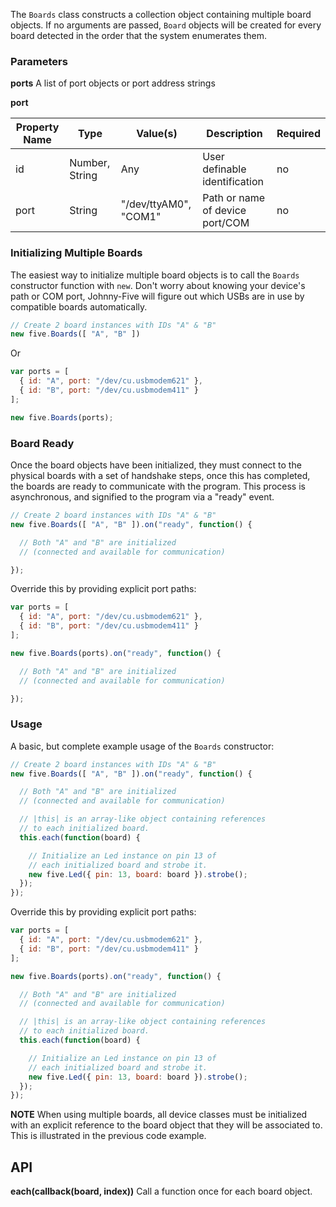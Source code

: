 The `Boards` class constructs a collection object containing multiple board objects. If no arguments are passed, `Board` objects will be created for every board detected in the order that the system enumerates them. 

### Parameters

**ports** A list of port objects or port address strings

**port**
<table>
  <thead>
    <tr>
      <th>Property Name</th>
      <th>Type</th>
      <th>Value(s)</th>
      <th>Description</th>
      <th>Required</th>
    </tr>
  </thead>
  <tbody>
    <tr>
      <td>id</td>
      <td>Number, String</td>
      <td>Any</td>
      <td>User definable identification</td>
      <td>no</td>
    </tr>
    <tr>
      <td>port</td>
      <td>String</td>
      <td>"/dev/ttyAM0", "COM1"</td>
      <td>Path or name of device port/COM</td>
      <td>no</td>
    </tr>
  </tbody>
</table>

### Initializing Multiple Boards

The easiest way to initialize multiple board objects is to call the `Boards` constructor function with `new`. Don't worry about knowing your device's path or COM port, Johnny-Five will figure out which USBs are in use by compatible boards automatically.


```js
// Create 2 board instances with IDs "A" & "B"
new five.Boards([ "A", "B" ])
```

Or

```js
var ports = [
  { id: "A", port: "/dev/cu.usbmodem621" },
  { id: "B", port: "/dev/cu.usbmodem411" }
];

new five.Boards(ports);
```

### Board Ready

Once the board objects have been initialized, they must connect to the physical boards with a set of handshake steps, once this has completed, the boards are ready to communicate with the program. This process is asynchronous, and signified to the program via a "ready" event.

```js
// Create 2 board instances with IDs "A" & "B"
new five.Boards([ "A", "B" ]).on("ready", function() {

  // Both "A" and "B" are initialized
  // (connected and available for communication)

});
```

Override this by providing explicit port paths:


```js
var ports = [
  { id: "A", port: "/dev/cu.usbmodem621" },
  { id: "B", port: "/dev/cu.usbmodem411" }
];

new five.Boards(ports).on("ready", function() {

  // Both "A" and "B" are initialized
  // (connected and available for communication)

});
```

### Usage

A basic, but complete example usage of the `Boards` constructor:
```js
// Create 2 board instances with IDs "A" & "B"
new five.Boards([ "A", "B" ]).on("ready", function() {

  // Both "A" and "B" are initialized
  // (connected and available for communication)

  // |this| is an array-like object containing references
  // to each initialized board.
  this.each(function(board) {

    // Initialize an Led instance on pin 13 of
    // each initialized board and strobe it.
    new five.Led({ pin: 13, board: board }).strobe();
  });
});
```

Override this by providing explicit port paths:


```js
var ports = [
  { id: "A", port: "/dev/cu.usbmodem621" },
  { id: "B", port: "/dev/cu.usbmodem411" }
];

new five.Boards(ports).on("ready", function() {

  // Both "A" and "B" are initialized
  // (connected and available for communication)

  // |this| is an array-like object containing references
  // to each initialized board.
  this.each(function(board) {

    // Initialize an Led instance on pin 13 of
    // each initialized board and strobe it.
    new five.Led({ pin: 13, board: board }).strobe();
  });
});
```



**NOTE** When using multiple boards, all device classes must be initialized with an explicit reference to the board object that they will be associated to. This is illustrated in the previous code example.





## API

**each(callback(board, index))** Call a function once for each board object.